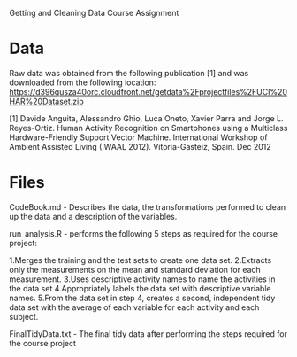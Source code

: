 Getting and Cleaning Data Course Assignment

Data
======
Raw data was obtained from the following publication [1] and was downloaded from the following location:
https://d396qusza40orc.cloudfront.net/getdata%2Fprojectfiles%2FUCI%20HAR%20Dataset.zip  

[1] Davide Anguita, Alessandro Ghio, Luca Oneto, Xavier Parra and Jorge L. Reyes-Ortiz. Human Activity Recognition on Smartphones using a Multiclass Hardware-Friendly Support Vector Machine. International Workshop of Ambient Assisted Living (IWAAL 2012). Vitoria-Gasteiz, Spain. Dec 2012



Files
=======

CodeBook.md - Describes the data, the transformations performed to clean up the data and a description of the variables. 

run_analysis.R - performs the following 5 steps as required for the course project:

1.Merges the training and the test sets to create one data set.
2.Extracts only the measurements on the mean and standard deviation for each measurement. 
3.Uses descriptive activity names to name the activities in the data set
4.Appropriately labels the data set with descriptive variable names. 
5.From the data set in step 4, creates a second, independent tidy data set with the average of each variable for each activity and each subject.

FinalTidyData.txt - The final tidy data after performing the steps required for the course project
